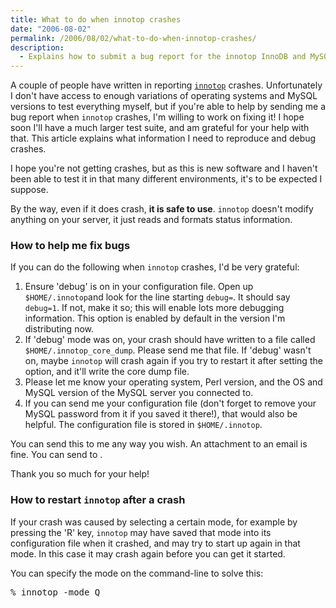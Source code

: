 ```yaml
---
title: What to do when innotop crashes
date: "2006-08-02"
permalink: /2006/08/02/what-to-do-when-innotop-crashes/
description:
  - Explains how to submit a bug report for the innotop InnoDB and MySQL monitor.
---
```

A couple of people have written in reporting [`innotop`][1] crashes. Unfortunately I don't have access to enough variations of operating systems and MySQL versions to test everything myself, but if you're able to help by sending me a bug report when `innotop` crashes, I'm willing to work on fixing it! I hope soon I'll have a much larger test suite, and am grateful for your help with that. This article explains what information I need to reproduce and debug crashes.

I hope you're not getting crashes, but as this is new software and I haven't been able to test it in that many different environments, it's to be expected I suppose.

By the way, even if it does crash, **it is safe to use**. `innotop` doesn't modify anything on your server, it just reads and formats status information.

### How to help me fix bugs

If you can do the following when `innotop` crashes, I'd be very grateful:

1.  Ensure 'debug' is on in your configuration file. Open up `$HOME/.innotop`and look for the line starting `debug=`. It should say `debug=1`. If not, make it so; this will enable lots more debugging information. This option is enabled by default in the version I'm distributing now.
2.  If 'debug' mode was on, your crash should have written to a file called `$HOME/.innotop_core_dump`. Please send me that file. If 'debug' wasn't on, maybe `innotop` will crash again if you try to restart it after setting the option, and it'll write the core dump file.
3.  Please let me know your operating system, Perl version, and the OS and MySQL version of the MySQL server you connected to.
4.  If you can send me your configuration file (don't forget to remove your MySQL password from it if you saved it there!), that would also be helpful. The configuration file is stored in `$HOME/.innotop`.

You can send this to me any way you wish. An attachment to an email is fine. You can send to .

Thank you so much for your help!

### How to restart `innotop` after a crash

If your crash was caused by selecting a certain mode, for example by pressing the 'R' key, `innotop` may have saved that mode into its configuration file when it crashed, and may try to start up again in that mode. In this case it may crash again before you can get it started.

You can specify the mode on the command-line to solve this:

<pre>% innotop -mode Q</pre>

 [1]: /innotop/
